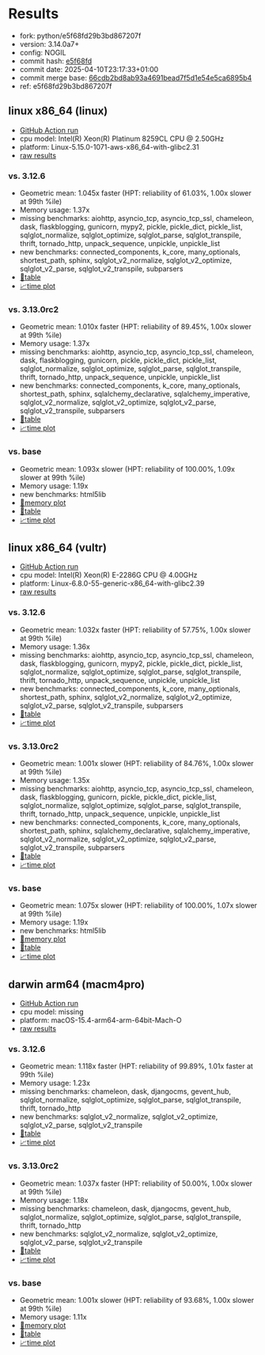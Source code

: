 # Results

- fork: python/e5f68fd29b3bd867207f
- version: 3.14.0a7+
- config: NOGIL
- commit hash: [e5f68fd](https://github.com/python/cpython/commit/e5f68fd)
- commit date: 2025-04-10T23:17:33+01:00
- commit merge base: [66cdb2bd8ab93a4691bead7f5d1e54e5ca6895b4](https://github.com/python/cpython/commit/66cdb2bd8ab93a4691bead7f5d1e54e5ca6895b4)
- ref: e5f68fd29b3bd867207f

## linux x86_64 (linux)

- [GitHub Action run](https://github.com/facebookexperimental/free-threading-benchmarking/actions/runs/14392878426)
- cpu model: Intel(R) Xeon(R) Platinum 8259CL CPU @ 2.50GHz
- platform: Linux-5.15.0-1071-aws-x86_64-with-glibc2.31
- [raw results](bm-20250410-linux-x86_64-python-e5f68fd29b3bd867207f-3.14.0a7%2B-e5f68fd.json)

### vs. 3.12.6

- Geometric mean: 1.045x faster (HPT: reliability of 61.03%, 1.00x slower at 99th %ile)
- Memory usage: 1.37x
- missing benchmarks: aiohttp, asyncio_tcp, asyncio_tcp_ssl, chameleon, dask, flaskblogging, gunicorn, mypy2, pickle, pickle_dict, pickle_list, sqlglot_normalize, sqlglot_optimize, sqlglot_parse, sqlglot_transpile, thrift, tornado_http, unpack_sequence, unpickle, unpickle_list
- new benchmarks: connected_components, k_core, many_optionals, shortest_path, sphinx, sqlglot_v2_normalize, sqlglot_v2_optimize, sqlglot_v2_parse, sqlglot_v2_transpile, subparsers
- [📄table](bm-20250410-linux-x86_64-python-e5f68fd29b3bd867207f-3.14.0a7%2B-e5f68fd-vs-3.12.6.md)
- [📈time plot](bm-20250410-linux-x86_64-python-e5f68fd29b3bd867207f-3.14.0a7%2B-e5f68fd-vs-3.12.6.svg)

### vs. 3.13.0rc2

- Geometric mean: 1.010x faster (HPT: reliability of 89.45%, 1.00x slower at 99th %ile)
- Memory usage: 1.37x
- missing benchmarks: aiohttp, asyncio_tcp, asyncio_tcp_ssl, chameleon, dask, flaskblogging, gunicorn, pickle, pickle_dict, pickle_list, sqlglot_normalize, sqlglot_optimize, sqlglot_parse, sqlglot_transpile, thrift, tornado_http, unpack_sequence, unpickle, unpickle_list
- new benchmarks: connected_components, k_core, many_optionals, shortest_path, sphinx, sqlalchemy_declarative, sqlalchemy_imperative, sqlglot_v2_normalize, sqlglot_v2_optimize, sqlglot_v2_parse, sqlglot_v2_transpile, subparsers
- [📄table](bm-20250410-linux-x86_64-python-e5f68fd29b3bd867207f-3.14.0a7%2B-e5f68fd-vs-3.13.0rc2.md)
- [📈time plot](bm-20250410-linux-x86_64-python-e5f68fd29b3bd867207f-3.14.0a7%2B-e5f68fd-vs-3.13.0rc2.svg)

### vs. base

- Geometric mean: 1.093x slower (HPT: reliability of 100.00%, 1.09x slower at 99th %ile)
- Memory usage: 1.19x
- new benchmarks: html5lib
- [🧠memory plot](bm-20250410-linux-x86_64-python-e5f68fd29b3bd867207f-3.14.0a7%2B-e5f68fd-vs-base-mem.svg)
- [📄table](bm-20250410-linux-x86_64-python-e5f68fd29b3bd867207f-3.14.0a7%2B-e5f68fd-vs-base.md)
- [📈time plot](bm-20250410-linux-x86_64-python-e5f68fd29b3bd867207f-3.14.0a7%2B-e5f68fd-vs-base.svg)

## linux x86_64 (vultr)

- [GitHub Action run](https://github.com/facebookexperimental/free-threading-benchmarking/actions/runs/14392878426)
- cpu model: Intel(R) Xeon(R) E-2286G CPU @ 4.00GHz
- platform: Linux-6.8.0-55-generic-x86_64-with-glibc2.39
- [raw results](bm-20250410-vultr-x86_64-python-e5f68fd29b3bd867207f-3.14.0a7%2B-e5f68fd.json)

### vs. 3.12.6

- Geometric mean: 1.032x faster (HPT: reliability of 57.75%, 1.00x slower at 99th %ile)
- Memory usage: 1.36x
- missing benchmarks: aiohttp, asyncio_tcp, asyncio_tcp_ssl, chameleon, dask, flaskblogging, gunicorn, mypy2, pickle, pickle_dict, pickle_list, sqlglot_normalize, sqlglot_optimize, sqlglot_parse, sqlglot_transpile, thrift, tornado_http, unpack_sequence, unpickle, unpickle_list
- new benchmarks: connected_components, k_core, many_optionals, shortest_path, sphinx, sqlglot_v2_normalize, sqlglot_v2_optimize, sqlglot_v2_parse, sqlglot_v2_transpile, subparsers
- [📄table](bm-20250410-vultr-x86_64-python-e5f68fd29b3bd867207f-3.14.0a7%2B-e5f68fd-vs-3.12.6.md)
- [📈time plot](bm-20250410-vultr-x86_64-python-e5f68fd29b3bd867207f-3.14.0a7%2B-e5f68fd-vs-3.12.6.svg)

### vs. 3.13.0rc2

- Geometric mean: 1.001x slower (HPT: reliability of 84.76%, 1.00x slower at 99th %ile)
- Memory usage: 1.35x
- missing benchmarks: aiohttp, asyncio_tcp, asyncio_tcp_ssl, chameleon, dask, flaskblogging, gunicorn, pickle, pickle_dict, pickle_list, sqlglot_normalize, sqlglot_optimize, sqlglot_parse, sqlglot_transpile, thrift, tornado_http, unpack_sequence, unpickle, unpickle_list
- new benchmarks: connected_components, k_core, many_optionals, shortest_path, sphinx, sqlalchemy_declarative, sqlalchemy_imperative, sqlglot_v2_normalize, sqlglot_v2_optimize, sqlglot_v2_parse, sqlglot_v2_transpile, subparsers
- [📄table](bm-20250410-vultr-x86_64-python-e5f68fd29b3bd867207f-3.14.0a7%2B-e5f68fd-vs-3.13.0rc2.md)
- [📈time plot](bm-20250410-vultr-x86_64-python-e5f68fd29b3bd867207f-3.14.0a7%2B-e5f68fd-vs-3.13.0rc2.svg)

### vs. base

- Geometric mean: 1.075x slower (HPT: reliability of 100.00%, 1.07x slower at 99th %ile)
- Memory usage: 1.19x
- new benchmarks: html5lib
- [🧠memory plot](bm-20250410-vultr-x86_64-python-e5f68fd29b3bd867207f-3.14.0a7%2B-e5f68fd-vs-base-mem.svg)
- [📄table](bm-20250410-vultr-x86_64-python-e5f68fd29b3bd867207f-3.14.0a7%2B-e5f68fd-vs-base.md)
- [📈time plot](bm-20250410-vultr-x86_64-python-e5f68fd29b3bd867207f-3.14.0a7%2B-e5f68fd-vs-base.svg)

## darwin arm64 (macm4pro)

- [GitHub Action run](https://github.com/facebookexperimental/free-threading-benchmarking/actions/runs/14392878426)
- cpu model: missing
- platform: macOS-15.4-arm64-arm-64bit-Mach-O
- [raw results](bm-20250410-macm4pro-arm64-python-e5f68fd29b3bd867207f-3.14.0a7%2B-e5f68fd.json)

### vs. 3.12.6

- Geometric mean: 1.118x faster (HPT: reliability of 99.89%, 1.01x faster at 99th %ile)
- Memory usage: 1.23x
- missing benchmarks: chameleon, dask, djangocms, gevent_hub, sqlglot_normalize, sqlglot_optimize, sqlglot_parse, sqlglot_transpile, thrift, tornado_http
- new benchmarks: sqlglot_v2_normalize, sqlglot_v2_optimize, sqlglot_v2_parse, sqlglot_v2_transpile
- [📄table](bm-20250410-macm4pro-arm64-python-e5f68fd29b3bd867207f-3.14.0a7%2B-e5f68fd-vs-3.12.6.md)
- [📈time plot](bm-20250410-macm4pro-arm64-python-e5f68fd29b3bd867207f-3.14.0a7%2B-e5f68fd-vs-3.12.6.svg)

### vs. 3.13.0rc2

- Geometric mean: 1.037x faster (HPT: reliability of 50.00%, 1.00x slower at 99th %ile)
- Memory usage: 1.18x
- missing benchmarks: chameleon, dask, djangocms, gevent_hub, sqlglot_normalize, sqlglot_optimize, sqlglot_parse, sqlglot_transpile, thrift, tornado_http
- new benchmarks: sqlglot_v2_normalize, sqlglot_v2_optimize, sqlglot_v2_parse, sqlglot_v2_transpile
- [📄table](bm-20250410-macm4pro-arm64-python-e5f68fd29b3bd867207f-3.14.0a7%2B-e5f68fd-vs-3.13.0rc2.md)
- [📈time plot](bm-20250410-macm4pro-arm64-python-e5f68fd29b3bd867207f-3.14.0a7%2B-e5f68fd-vs-3.13.0rc2.svg)

### vs. base

- Geometric mean: 1.001x slower (HPT: reliability of 93.68%, 1.00x slower at 99th %ile)
- Memory usage: 1.11x
- [🧠memory plot](bm-20250410-macm4pro-arm64-python-e5f68fd29b3bd867207f-3.14.0a7%2B-e5f68fd-vs-base-mem.svg)
- [📄table](bm-20250410-macm4pro-arm64-python-e5f68fd29b3bd867207f-3.14.0a7%2B-e5f68fd-vs-base.md)
- [📈time plot](bm-20250410-macm4pro-arm64-python-e5f68fd29b3bd867207f-3.14.0a7%2B-e5f68fd-vs-base.svg)


